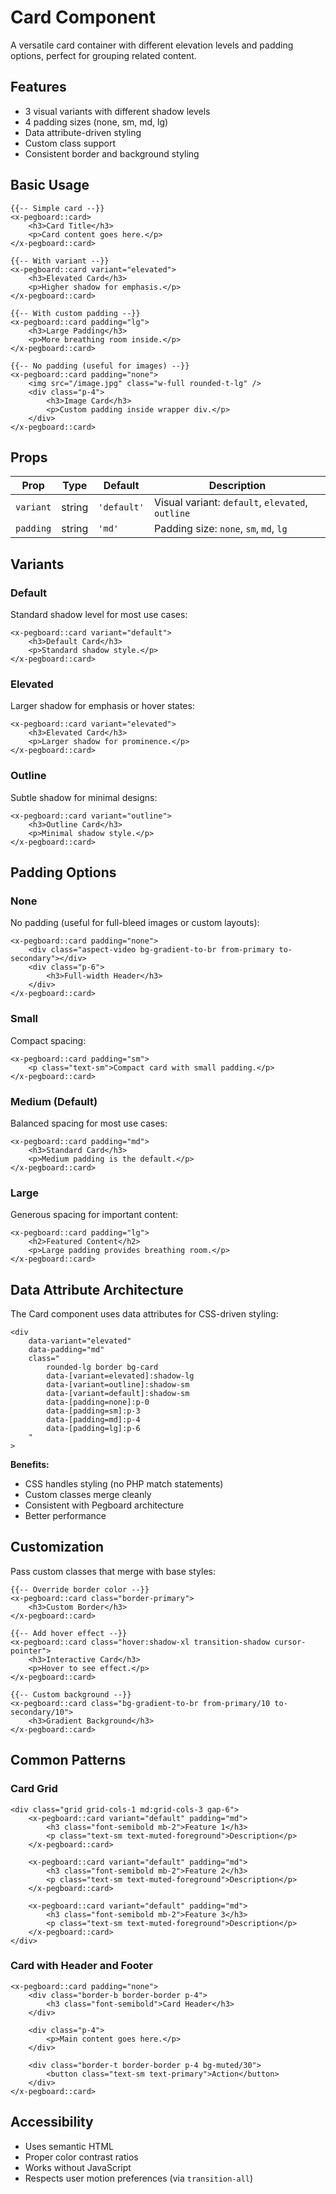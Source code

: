 # Card Component

A versatile card container with different elevation levels and padding options, perfect for grouping related content.

## Features

- 3 visual variants with different shadow levels
- 4 padding sizes (none, sm, md, lg)
- Data attribute-driven styling
- Custom class support
- Consistent border and background styling

## Basic Usage

```blade
{{-- Simple card --}}
<x-pegboard::card>
    <h3>Card Title</h3>
    <p>Card content goes here.</p>
</x-pegboard::card>

{{-- With variant --}}
<x-pegboard::card variant="elevated">
    <h3>Elevated Card</h3>
    <p>Higher shadow for emphasis.</p>
</x-pegboard::card>

{{-- With custom padding --}}
<x-pegboard::card padding="lg">
    <h3>Large Padding</h3>
    <p>More breathing room inside.</p>
</x-pegboard::card>

{{-- No padding (useful for images) --}}
<x-pegboard::card padding="none">
    <img src="/image.jpg" class="w-full rounded-t-lg" />
    <div class="p-4">
        <h3>Image Card</h3>
        <p>Custom padding inside wrapper div.</p>
    </div>
</x-pegboard::card>
```

## Props

| Prop | Type | Default | Description |
|------|------|---------|-------------|
| `variant` | string | `'default'` | Visual variant: `default`, `elevated`, `outline` |
| `padding` | string | `'md'` | Padding size: `none`, `sm`, `md`, `lg` |

## Variants

### Default
Standard shadow level for most use cases:
```blade
<x-pegboard::card variant="default">
    <h3>Default Card</h3>
    <p>Standard shadow style.</p>
</x-pegboard::card>
```

### Elevated
Larger shadow for emphasis or hover states:
```blade
<x-pegboard::card variant="elevated">
    <h3>Elevated Card</h3>
    <p>Larger shadow for prominence.</p>
</x-pegboard::card>
```

### Outline
Subtle shadow for minimal designs:
```blade
<x-pegboard::card variant="outline">
    <h3>Outline Card</h3>
    <p>Minimal shadow style.</p>
</x-pegboard::card>
```

## Padding Options

### None
No padding (useful for full-bleed images or custom layouts):
```blade
<x-pegboard::card padding="none">
    <div class="aspect-video bg-gradient-to-br from-primary to-secondary"></div>
    <div class="p-6">
        <h3>Full-width Header</h3>
    </div>
</x-pegboard::card>
```

### Small
Compact spacing:
```blade
<x-pegboard::card padding="sm">
    <p class="text-sm">Compact card with small padding.</p>
</x-pegboard::card>
```

### Medium (Default)
Balanced spacing for most use cases:
```blade
<x-pegboard::card padding="md">
    <h3>Standard Card</h3>
    <p>Medium padding is the default.</p>
</x-pegboard::card>
```

### Large
Generous spacing for important content:
```blade
<x-pegboard::card padding="lg">
    <h2>Featured Content</h2>
    <p>Large padding provides breathing room.</p>
</x-pegboard::card>
```

## Data Attribute Architecture

The Card component uses data attributes for CSS-driven styling:

```blade
<div
    data-variant="elevated"
    data-padding="md"
    class="
        rounded-lg border bg-card
        data-[variant=elevated]:shadow-lg
        data-[variant=outline]:shadow-sm
        data-[variant=default]:shadow-sm
        data-[padding=none]:p-0
        data-[padding=sm]:p-3
        data-[padding=md]:p-4
        data-[padding=lg]:p-6
    "
>
```

**Benefits:**
- CSS handles styling (no PHP match statements)
- Custom classes merge cleanly
- Consistent with Pegboard architecture
- Better performance

## Customization

Pass custom classes that merge with base styles:

```blade
{{-- Override border color --}}
<x-pegboard::card class="border-primary">
    <h3>Custom Border</h3>
</x-pegboard::card>

{{-- Add hover effect --}}
<x-pegboard::card class="hover:shadow-xl transition-shadow cursor-pointer">
    <h3>Interactive Card</h3>
    <p>Hover to see effect.</p>
</x-pegboard::card>

{{-- Custom background --}}
<x-pegboard::card class="bg-gradient-to-br from-primary/10 to-secondary/10">
    <h3>Gradient Background</h3>
</x-pegboard::card>
```

## Common Patterns

### Card Grid
```blade
<div class="grid grid-cols-1 md:grid-cols-3 gap-6">
    <x-pegboard::card variant="default" padding="md">
        <h3 class="font-semibold mb-2">Feature 1</h3>
        <p class="text-sm text-muted-foreground">Description</p>
    </x-pegboard::card>

    <x-pegboard::card variant="default" padding="md">
        <h3 class="font-semibold mb-2">Feature 2</h3>
        <p class="text-sm text-muted-foreground">Description</p>
    </x-pegboard::card>

    <x-pegboard::card variant="default" padding="md">
        <h3 class="font-semibold mb-2">Feature 3</h3>
        <p class="text-sm text-muted-foreground">Description</p>
    </x-pegboard::card>
</div>
```

### Card with Header and Footer
```blade
<x-pegboard::card padding="none">
    <div class="border-b border-border p-4">
        <h3 class="font-semibold">Card Header</h3>
    </div>

    <div class="p-4">
        <p>Main content goes here.</p>
    </div>

    <div class="border-t border-border p-4 bg-muted/30">
        <button class="text-sm text-primary">Action</button>
    </div>
</x-pegboard::card>
```

## Accessibility

- Uses semantic HTML
- Proper color contrast ratios
- Works without JavaScript
- Respects user motion preferences (via `transition-all`)
